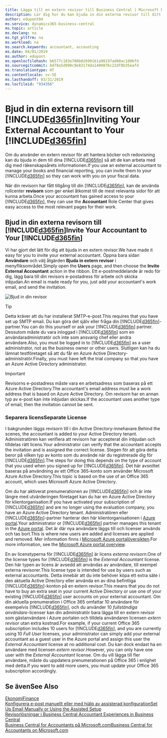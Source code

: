 ```yaml
---
title: Lägga till en extern revisor till Business Central | Microsoft Docs
description: Lär dig hur du kan bjuda in din externa revisor till ditt Business Central.
author: edupont04
ms.service: dynamics365-business-central
ms.topic: article
ms.devlang: na
ms.tgt_pltfrm: na
ms.workload: na
ms.search.keywords: accountant, accounting
ms.date: 04/01/2019
ms.author: edupont
ms.openlocfilehash: b6577c183e708b02699161a98197ad60ac1006fd
ms.sourcegitcommit: bd78a5d990c9e83174da1409076c22df8b35eafd
ms.translationtype: HT
ms.contentlocale: sv-SE
ms.lasthandoff: 03/31/2019
ms.locfileid: "934356"
---
```

# <a name="inviting-your-external-accountant-to-your-included365finincludesd365finmdmd"></a><span data-ttu-id="9cc3a-103">Bjud in din externa revisorn till [!INCLUDE[d365fin](includes/d365fin_md.md)]</span><span class="sxs-lookup"><span data-stu-id="9cc3a-103">Inviting Your External Accountant to Your [!INCLUDE[d365fin](includes/d365fin_md.md)]</span></span>
<span data-ttu-id="9cc3a-104">Om du använder en extern revisor för att hantera böcker och redovisning kan du bjuda in dem till dina [!INCLUDE[d365fin](includes/d365fin_md.md)] så att de kan arbeta med dig med räkenskapsårets informationen.</span><span class="sxs-lookup"><span data-stu-id="9cc3a-104">If you use an external accountant to manage your books and financial reporting, you can invite them to your [!INCLUDE[d365fin](includes/d365fin_md.md)] so they can work with you on your fiscal data.</span></span>

<span data-ttu-id="9cc3a-105">När din revisorn har fått tillgång till din [!INCLUDE[d365fin](includes/d365fin_md.md)], kan de använda rollcenter **revisorn** som ger enkel åtkomst till de mest relevanta sidor för att kunna arbeta.</span><span class="sxs-lookup"><span data-stu-id="9cc3a-105">Once your accountant has gained access to your [!INCLUDE[d365fin](includes/d365fin_md.md)], they can use the **Accountant** Role Center that gives easy access to the most relevant pages for their work.</span></span>  

## <a name="invite-your-accountant-to-your-included365finincludesd365finmdmd"></a><span data-ttu-id="9cc3a-106">Bjud in din externa revisorn till [!INCLUDE[d365fin](includes/d365fin_md.md)]</span><span class="sxs-lookup"><span data-stu-id="9cc3a-106">Invite Your Accountant to Your [!INCLUDE[d365fin](includes/d365fin_md.md)]</span></span>

<span data-ttu-id="9cc3a-107">Vi har gjort det lätt för dig att bjuda in en extern revisor.</span><span class="sxs-lookup"><span data-stu-id="9cc3a-107">We have made it easy for you to invite your external accountant.</span></span> <span data-ttu-id="9cc3a-108">Öppna bara sidan **Användare** och välj åtgärden **Bjuda in extern revisor** i menyfliksområdet.</span><span class="sxs-lookup"><span data-stu-id="9cc3a-108">Simply open the **Users** page, and then choose the **Invite External Accountant** action in the ribbon.</span></span> <span data-ttu-id="9cc3a-109">Ett e-postmeddelande är redo för dig, lägg bara till din revisors e-postadress för arbete och skicka inbjudan.</span><span class="sxs-lookup"><span data-stu-id="9cc3a-109">An email is made ready for you, just add your accountant's work email, and send the invitation.</span></span>  

![Bjud in din revisor](./media/finance-invite-accountant/invite-accountant.png)

> [!TIP]  
>  <span data-ttu-id="9cc3a-111">Detta kräver att du har installerat SMTP-e-post.</span><span class="sxs-lookup"><span data-stu-id="9cc3a-111">This requires that you have set up SMTP email.</span></span> <span data-ttu-id="9cc3a-112">Du kan göra det själv eller fråga din [!INCLUDE[d365fin](includes/d365fin_md.md)]-partner.</span><span class="sxs-lookup"><span data-stu-id="9cc3a-112">You can do this yourself or ask your [!INCLUDE[d365fin](includes/d365fin_md.md)] partner.</span></span> <span data-ttu-id="9cc3a-113">Dessutom måste du vara inloggad i [!INCLUDE[d365fin](includes/d365fin_md.md)] som en användaradministratör och inte som ansvarig chef eller andra användare.</span><span class="sxs-lookup"><span data-stu-id="9cc3a-113">Also, you must be logged in to [!INCLUDE[d365fin](includes/d365fin_md.md)] as a user administrator, not as the business owner or other users.</span></span> <span data-ttu-id="9cc3a-114">Slutligen kan ha du lämnat testföretaget så att du får en Azure Active Directory-administratör.</span><span class="sxs-lookup"><span data-stu-id="9cc3a-114">Finally, you must have left the trial company so that you have an Azure Active Directory administrator.</span></span>  

> [!IMPORTANT]  
> <span data-ttu-id="9cc3a-115">Revisorns e-postadress måste vara en arbetsadress som baseras på ett Azure Active Directory.</span><span class="sxs-lookup"><span data-stu-id="9cc3a-115">The accountant's email address must be a work address that is based on Azure Active Directory.</span></span> <span data-ttu-id="9cc3a-116">Om revisorn har en annan typ av e-post kan inte inbjudan skickas.</span><span class="sxs-lookup"><span data-stu-id="9cc3a-116">If the accountant uses another type of email, then the invitation cannot be sent.</span></span>  

### <a name="separate-license"></a><span data-ttu-id="9cc3a-117">Separera licens</span><span class="sxs-lookup"><span data-stu-id="9cc3a-117">Separate License</span></span>
<span data-ttu-id="9cc3a-118">I bakgrunden läggs revisorn till i din Active Directory-innehavare.</span><span class="sxs-lookup"><span data-stu-id="9cc3a-118">Behind the scenes, the accountant is added to your Active Directory tenant.</span></span> <span data-ttu-id="9cc3a-119">Administratören kan verifiera att revisorn har accepterat din inbjudan och tilldelas rätt licens.</span><span class="sxs-lookup"><span data-stu-id="9cc3a-119">Your administrator can verify that the accountant accepts the invitation and is assigned the correct license.</span></span> <span data-ttu-id="9cc3a-120">Stegen för att göra detta beror på vilken typ av konto som du använde när du registrerade dig för [!INCLUDE[d365fin](includes/d365fin_md.md)].</span><span class="sxs-lookup"><span data-stu-id="9cc3a-120">The steps for doing this depends on the type of account that you used when you signed up for [!INCLUDE[d365fin](includes/d365fin_md.md)].</span></span> <span data-ttu-id="9cc3a-121">Det här avsnittet baseras på användning av ett Office 365-konto som använder Microsoft Azure Active Directory.</span><span class="sxs-lookup"><span data-stu-id="9cc3a-121">This topic is based on the use of an Office 365 account, which uses Microsoft Azure Active Directory.</span></span>  

<span data-ttu-id="9cc3a-122">Om du har aktiverat prenumerationen av [!INCLUDE[d365fin](includes/d365fin_md.md)] och är inte längre med utvärderingen företaget kan du har en Azure Active Directory för klientorganisation.</span><span class="sxs-lookup"><span data-stu-id="9cc3a-122">If you have activated your subscription of [!INCLUDE[d365fin](includes/d365fin_md.md)] and are no longer using the evaluation company, you have an Azure Active Directory tenant.</span></span> <span data-ttu-id="9cc3a-123">Administratören eller [!INCLUDE[d365fin](includes/d365fin_md.md)]-partner hanterar den här klientorganisationen i [Azure portal](https://portal.azure.com).</span><span class="sxs-lookup"><span data-stu-id="9cc3a-123">Your administrator or [!INCLUDE[d365fin](includes/d365fin_md.md)] partner manages this tenant in the [Azure portal](https://portal.azure.com).</span></span> <span data-ttu-id="9cc3a-124">Det är där nya användare läggs till och licenser används och tas bort.</span><span class="sxs-lookup"><span data-stu-id="9cc3a-124">This is where new users are added and licenses are applied and removed.</span></span> <span data-ttu-id="9cc3a-125">Mer information finns i [Microsoft Azure portalöversikten](https://docs.microsoft.com/en-us/azure/azure-portal-overview).</span><span class="sxs-lookup"><span data-stu-id="9cc3a-125">For more information, see the [Microsoft Azure portal overview](https://docs.microsoft.com/en-us/azure/azure-portal-overview).</span></span>  

<span data-ttu-id="9cc3a-126">En av licenstyperna för [!INCLUDE[d365fin](includes/d365fin_md.md)] är licens *externa revisorn*.</span><span class="sxs-lookup"><span data-stu-id="9cc3a-126">One of the license types for [!INCLUDE[d365fin](includes/d365fin_md.md)] is the *External Accountant* license.</span></span> <span data-ttu-id="9cc3a-127">Den här typen av licens är avsedd att användas av användare, till exempel externa revisorer.</span><span class="sxs-lookup"><span data-stu-id="9cc3a-127">This license type is intended for use by users such as external accountants.</span></span> <span data-ttu-id="9cc3a-128">Detta innebär att du inte behöver köpa ett extra säte i den aktuella Active Directory eller använda en av dina befintliga [!INCLUDE[d365fin](includes/d365fin_md.md)]-konton på en extern revisor.</span><span class="sxs-lookup"><span data-stu-id="9cc3a-128">This means that you do not have to buy an extra seat in your current Active Directory or use one of your existing [!INCLUDE[d365fin](includes/d365fin_md.md)] user accounts on your external accountant.</span></span> <span data-ttu-id="9cc3a-129">Om din aktuella prenumeration i Office 365 omfattar 10 användare för exempelvis [!INCLUDE[d365fin](includes/d365fin_md.md)], och du använder 10 *fullständiga användare*-licenser kan din administratör bara lägga till en extern revisor som gästanvändare i Azure portalen och tilldela användaren licensen *extern revisor* utan extra kostnad.</span><span class="sxs-lookup"><span data-stu-id="9cc3a-129">For example, if your current Office 365 subscription includes 10 users for [!INCLUDE[d365fin](includes/d365fin_md.md)], and you are currently using 10 *Full User* licenses, your administrator can simply add your external accountant as a guest user in the Azure portal and assign this user the *External Accountant* license at no additional cost.</span></span> <span data-ttu-id="9cc3a-130">Du kan dock endast ha en användare med licensen *extern revisor*.</span><span class="sxs-lookup"><span data-stu-id="9cc3a-130">However, you can only have one user with the *External Accountant* license.</span></span> <span data-ttu-id="9cc3a-131">Om du vill lägga till fler användare, måste du uppdatera prenumerationen på Office 365 i enlighet med detta.</span><span class="sxs-lookup"><span data-stu-id="9cc3a-131">If you want to add more users, you must update your Office 365 subscription accordingly.</span></span>  

## <a name="see-also"></a><span data-ttu-id="9cc3a-132">Se även</span><span class="sxs-lookup"><span data-stu-id="9cc3a-132">See Also</span></span>
[<span data-ttu-id="9cc3a-133">Ekonomi</span><span class="sxs-lookup"><span data-stu-id="9cc3a-133">Finance</span></span>](finance.md)  
[<span data-ttu-id="9cc3a-134">Konfigurera e-post manuellt eller med hjälp av assisterad konfiguration</span><span class="sxs-lookup"><span data-stu-id="9cc3a-134">Set Up Email Manually or Using the Assisted Setup</span></span>](admin-how-setup-email.md)  
[<span data-ttu-id="9cc3a-135">Revisorlösningar i Business Central </span><span class="sxs-lookup"><span data-stu-id="9cc3a-135">Accountant Experiences in Business Central </span></span>](finance-accounting.md)  
[<span data-ttu-id="9cc3a-136">Business Central for Accountants på Microsoft.com</span><span class="sxs-lookup"><span data-stu-id="9cc3a-136">Business Central for Accountants on Microsoft.com</span></span>](https://www.microsoft.com/en-us/dynamics365/financial-insights-for-accountants)  
